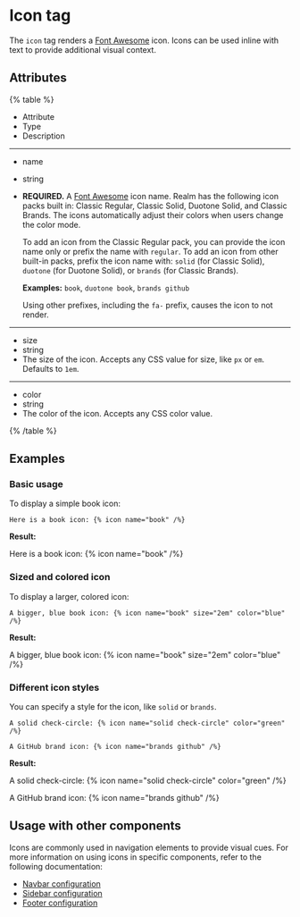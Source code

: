 # Icon tag

The `icon` tag renders a [Font Awesome](https://fontawesome.com/icons) icon.
Icons can be used inline with text to provide additional visual context.

## Attributes

{% table %}

- Attribute
- Type
- Description

---

- name
- string
- **REQUIRED.** A [Font Awesome](https://fontawesome.com/icons) icon name.
    Realm has the following icon packs built in: Classic Regular, Classic Solid, Duotone Solid, and Classic Brands.
    The icons automatically adjust their colors when users change the color mode.

    To add an icon from the Classic Regular pack, you can provide the icon name only or prefix the name with `regular`.
    To add an icon from other built-in packs, prefix the icon name with: `solid` (for Classic Solid), `duotone` (for Duotone Solid), or `brands` (for Classic Brands).

    **Examples:** `book`, `duotone book`, `brands github`

    Using other prefixes, including the `fa-` prefix, causes the icon to not render.

---

- size
- string
- The size of the icon. Accepts any CSS value for size, like `px` or `em`. Defaults to `1em`.

---

- color
- string
- The color of the icon.
  Accepts any CSS color value.

{% /table %}

## Examples

### Basic usage

To display a simple book icon:

````markdoc {% process=false %}
Here is a book icon: {% icon name="book" /%}
````

**Result:**

Here is a book icon: {% icon name="book" /%}

### Sized and colored icon

To display a larger, colored icon:

````markdoc {% process=false %}
A bigger, blue book icon: {% icon name="book" size="2em" color="blue" /%}
````

**Result:**

A bigger, blue book icon: {% icon name="book" size="2em" color="blue" /%}

### Different icon styles

You can specify a style for the icon, like `solid` or `brands`.

````markdoc {% process=false %}
A solid check-circle: {% icon name="solid check-circle" color="green" /%}

A GitHub brand icon: {% icon name="brands github" /%}
````

**Result:**

A solid check-circle: {% icon name="solid check-circle" color="green" /%}

A GitHub brand icon: {% icon name="brands github" /%}

## Usage with other components

Icons are commonly used in navigation elements to provide visual cues.
For more information on using icons in specific components, refer to the following documentation:

- [Navbar configuration](../../config/navbar.md)
- [Sidebar configuration](../../navigation/sidebars.md)
- [Footer configuration](../../config/footer.md)


